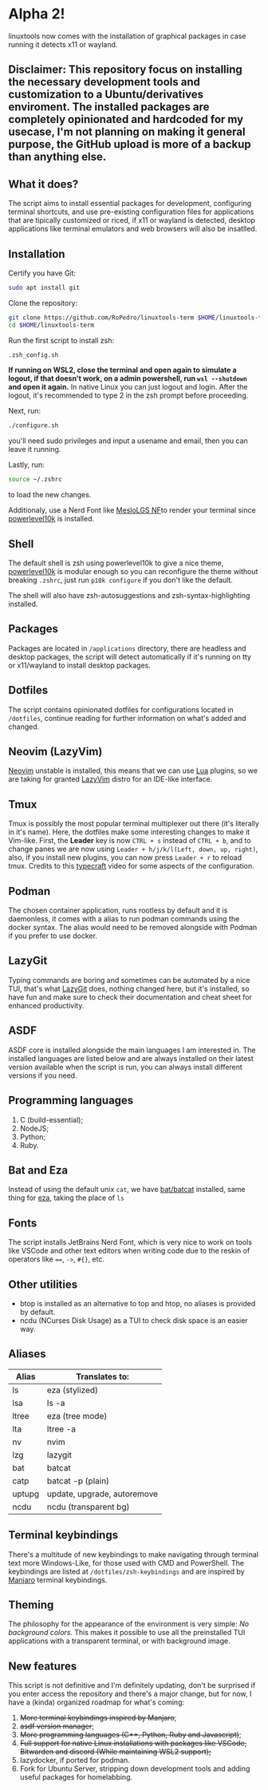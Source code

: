 # Alpha 2!
linuxtools now comes with the installation of graphical packages in case running it detects x11 or wayland.

## Disclaimer: This repository focus on installing the necessary development tools and customization to a Ubuntu/derivatives enviroment. The installed packages are **completely opinionated and hardcoded for my usecase**, I'm not planning on making  it general purpose, the GitHub upload is more of a backup than anything else.

## What it does?
The script aims to install essential packages for development, configuring terminal shortcuts, and use pre-existing configuration files for applications that are tipically customized or riced, if x11 or wayland is detected, desktop applications like terminal emulators and web browsers will also be insatlled.

## Installation
Certify you have Git:
```bash
sudo apt install git
```

Clone the repository:
```bash
git clone https://github.com/RoPedro/linuxtools-term $HOME/linuxtools-term &&
cd $HOME/linuxtools-term
```

Run the first script to install zsh:
```bash
.zsh_config.sh
```

**If running on WSL2, close the terminal and open again to simulate a logout, if that doesn't work, on a admin powershell, run `wsl --shutdown` and open it again.**
In native Linux you can just logout and login.
After the logout, it's recommended to type 2 in the zsh prompt before proceeding.

Next, run:
```bash
./configure.sh
```
you'll need sudo privileges and input a usename and email, then you can leave it running.

Lastly, run:
```bash
source ~/.zshrc
```
to load the new changes.

Additionaly, use a Nerd Font like [MesloLGS NF](https://github.com/romkatv/powerlevel10k/blob/master/font.md)to render your terminal since [powerlevel10k](https://github.com/romkatv/powerlevel10k) is installed.

## Shell
The default shell is zsh using powerlevel10k to give a nice theme, [powerlevel10k](https://github.com/romkatv/powerlevel10k) is modular enough so you can reconfigure the theme without breaking `.zshrc`, just run `p10k configure` if you don't like the default.

The shell will also have zsh-autosuggestions and zsh-syntax-highlighting installed.

## Packages
Packages are located in `/applications` directory, there are headless and desktop packages, the script will detect automatically if it's running on tty or x11/wayland to install desktop packages.

## Dotfiles
The script contains opinionated dotfiles for configurations located in `/dotfiles`, continue reading for further information on what's added and changed.

## Neovim (LazyVim)
[Neovim](https://github.com/neovim/neovim) unstable is installed, this means that we can use [Lua](https://www.lua.org/) plugins, so we are taking for granted [LazyVim](https://github.com/LazyVim/LazyVim) distro for an IDE-like interface.

## Tmux
Tmux is possibly the most popular terminal multiplexer out there (it's literally in it's name). Here, the dotfiles make some interesting changes to make it Vim-like. First, the **Leader** key is now `CTRL + s` instead of `CTRL + b`, and to change panes we are now using `Leader + h/j/k/l(Left, down, up, right)`, also, if you install new plugins, you can now press `Leader + r` to reload tmux. Credits to this [typecraft](https://youtu.be/H70lULWJeig) video for some aspects of the configuration.

## Podman
The chosen container application, runs rootless by default and it is daemonless, it comes with a alias to run podman commands using the docker syntax. The alias would need to be removed alongside with Podman if you prefer to use docker.

## LazyGit
Typing commands are boring and sometimes can be automated by a nice TUI, that's what [LazyGit](https://github.com/jesseduffield/lazygit) does, nothing changed here, but it's installed, so have fun and make sure to check their documentation and cheat sheet for enhanced productivity.

## ASDF
ASDF core is installed alongside the main languages I am interested in. The installed languages are listed below and are always installed on their latest version available when the script is run, you can always install different versions if you need.

## Programming languages
1. C (build-essential);
2. NodeJS;
3. Python;
4. Ruby.

## Bat and Eza
Instead of using the default unix `cat`, we have [bat/batcat](https://github.com/sharkdp/bat) installed, same thing for [eza](https://github.com/eza-community/eza), taking the place of `ls`

## Fonts
The script installs JetBrains Nerd Font, which is very nice to work on tools like VSCode and other text editors when writing code due to the reskin of operators like `==`, `->`, `#{}`, etc.

## Other utilities
- btop is installed as an alternative to top and htop, no aliases is provided by default.
- ncdu (NCurses Disk Usage) as a TUI to check disk space is an easier way.

## Aliases
| Alias    | Translates to:              |
|----------|-----------------------------|
| ls       | eza (stylized)              |
| lsa      | ls -a                       |
| ltree    | eza (tree mode)             |
| lta      | ltree -a                    |
| nv       | nvim                        |
| lzg      | lazygit                     |
| bat      | batcat                      |
| catp     | batcat -p (plain)           |
| uptupg   | update, upgrade, autoremove |
| ncdu     | ncdu (transparent bg)       |

## Terminal keybindings
There's a multitude of new keybindings to make navigating through terminal text more Windows-Like, for those used with CMD and PowerShell. The keybindings are listed at `/dotfiles/zsh-keybindings` and are inspired by [Manjaro](https://manjaro.org/) terminal keybindings.

## Theming
The philosophy for the appearance of the environment is very simple: *No background colors.* This makes it possible to use all the preinstalled TUI applications with a transparent terminal, or with background image.

## New features
This script is not definitive and I'm definitely updating, don't be surprised if you enter access the repository and there's a major change, but for now, I have a (kinda) organized roadmap for what's coming:

1. ~~More terminal keybindings inspired by Manjaro~~;
2. ~~asdf version manager~~;
3. ~~More programming languages (C++, Python, Ruby and Javascript)~~;
4. ~~Full support for native Linux installations with packages like VSCode, Bitwarden and discord (While maintaining WSL2 support);~~
5. lazydocker, if ported for podman.
6. Fork for Ubuntu Server, stripping down development tools and adding useful packages for homelabbing.
